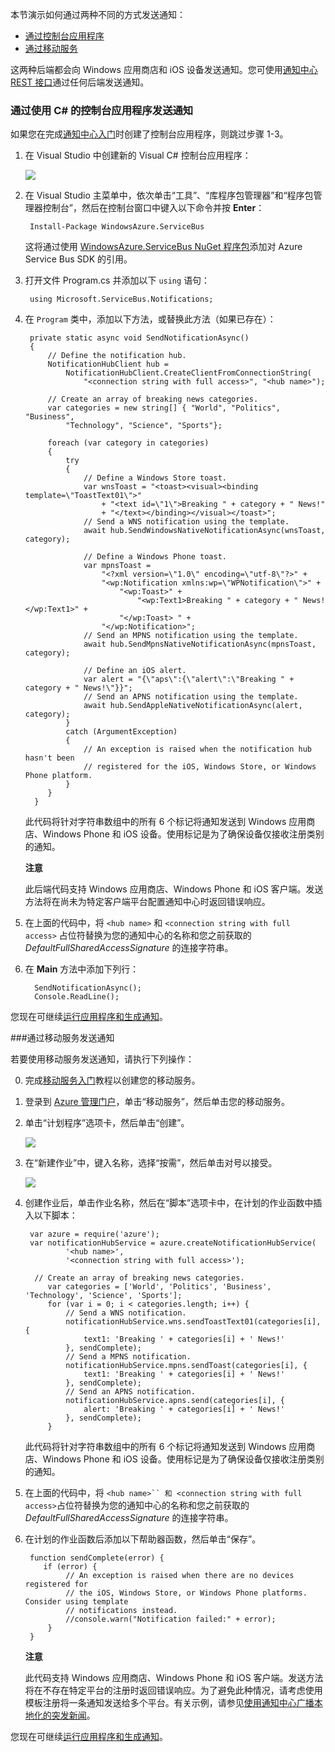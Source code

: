 
本节演示如何通过两种不同的方式发送通知：

- [通过控制台应用程序]
- [通过移动服务]

这两种后端都会向 Windows 应用商店和 iOS 设备发送通知。您可使用[通知中心 REST 接口]通过任何后端发送通知。

<h3><a name="console"></a>通过使用 C# 的控制台应用程序发送通知</h3>

如果您在完成[通知中心入门][get-started]时创建了控制台应用程序，则跳过步骤 1-3。

1. 在 Visual Studio 中创建新的 Visual C# 控制台应用程序：

   	![][13]

2. 在 Visual Studio 主菜单中，依次单击“工具”、“库程序包管理器”和“程序包管理器控制台”，然后在控制台窗口中键入以下命令并按 **Enter**：

        Install-Package WindowsAzure.ServiceBus
 	
	这将通过使用 <a href="http://nuget.org/packages/WindowsAzure.ServiceBus/">WindowsAzure.ServiceBus NuGet 程序包</a>添加对 Azure Service Bus SDK 的引用。

3. 打开文件 Program.cs 并添加以下 `using` 语句：

        using Microsoft.ServiceBus.Notifications;

4. 在 `Program` 类中，添加以下方法，或替换此方法（如果已存在）：

        private static async void SendNotificationAsync()
        {
			// Define the notification hub.
		    NotificationHubClient hub = 
				NotificationHubClient.CreateClientFromConnectionString(
					"<connection string with full access>", "<hub name>");
		
		    // Create an array of breaking news categories.
		    var categories = new string[] { "World", "Politics", "Business", 
		        "Technology", "Science", "Sports"};
		
            foreach (var category in categories)
            {
                try
                {
                    // Define a Windows Store toast.
                    var wnsToast = "<toast><visual><binding template=\"ToastText01\">" 
                        + "<text id=\"1\">Breaking " + category + " News!" 
                        + "</text></binding></visual></toast>";
                    // Send a WNS notification using the template.            
                    await hub.SendWindowsNativeNotificationAsync(wnsToast, category);

                    // Define a Windows Phone toast.
                    var mpnsToast =
                        "<?xml version=\"1.0\" encoding=\"utf-8\"?>" +
                        "<wp:Notification xmlns:wp=\"WPNotification\">" +
                            "<wp:Toast>" +
                                "<wp:Text1>Breaking " + category + " News!</wp:Text1>" +
                            "</wp:Toast> " +
                        "</wp:Notification>";
                    // Send an MPNS notification using the template.            
                    await hub.SendMpnsNativeNotificationAsync(mpnsToast, category);

                    // Define an iOS alert.
                    var alert = "{\"aps\":{\"alert\":\"Breaking " + category + " News!\"}}";
                    // Send an APNS notification using the template.
                    await hub.SendAppleNativeNotificationAsync(alert, category);
                }
                catch (ArgumentException)
                {
                    // An exception is raised when the notification hub hasn't been 
                    // registered for the iOS, Windows Store, or Windows Phone platform. 
                }
            }
		 }

	此代码将针对字符串数组中的所有 6 个标记将通知发送到 Windows 应用商店、Windows Phone 和 iOS 设备。使用标记是为了确保设备仅接收注册类别的通知。
	
	<div class="dev-callout"><strong>注意</strong>
		<p>此后端代码支持 Windows 应用商店、Windows Phone 和 iOS 客户端。发送方法将在尚未为特定客户端平台配置通知中心时返回错误响应。</p>
	</div>

6. 在上面的代码中，将 `<hub name>` 和 `<connection string with full access>` 占位符替换为您的通知中心的名称和您之前获取的 *DefaultFullSharedAccessSignature* 的连接字符串。

7. 在 **Main** 方法中添加下列行：

         SendNotificationAsync();
		 Console.ReadLine();

您现在可继续[运行应用程序和生成通知]。

###<a name="mobile-services"></a>通过移动服务发送通知

若要使用移动服务发送通知，请执行下列操作：

0. 完成[移动服务入门]教程以创建您的移动服务。

1. 登录到 [Azure 管理门户]，单击“移动服务”，然后单击您的移动服务。

2. 单击“计划程序”选项卡，然后单击“创建”。

   	![][15]

3. 在“新建作业”中，键入名称，选择“按需”，然后单击对号以接受。

   	![][16]

4. 创建作业后，单击作业名称，然后在“脚本”选项卡中，在计划的作业函数中插入以下脚本：

	    var azure = require('azure');
	    var notificationHubService = azure.createNotificationHubService(
				'<hub name>', 
				'<connection string with full access>');

   		 // Create an array of breaking news categories.
		    var categories = ['World', 'Politics', 'Business', 'Technology', 'Science', 'Sports'];
		    for (var i = 0; i < categories.length; i++) {
		        // Send a WNS notification.
		        notificationHubService.wns.sendToastText01(categories[i], {
		            text1: 'Breaking ' + categories[i] + ' News!'
		        }, sendComplete);
		        // Send a MPNS notification.
		        notificationHubService.mpns.sendToast(categories[i], {
		            text1: 'Breaking ' + categories[i] + ' News!'
		        }, sendComplete);
		        // Send an APNS notification.
		        notificationHubService.apns.send(categories[i], {
		            alert: 'Breaking ' + categories[i] + ' News!'
		        }, sendComplete);
		    }

	此代码将针对字符串数组中的所有 6 个标记将通知发送到 Windows 应用商店、Windows Phone 和 iOS 设备。使用标记是为了确保设备仅接收注册类别的通知。

6. 在上面的代码中，将 `<hub name>`` 和 <connection string with full access>`占位符替换为您的通知中心的名称和您之前获取的 *DefaultFullSharedAccessSignature* 的连接字符串。

7. 在计划的作业函数后添加以下帮助器函数，然后单击“保存”。
	
        function sendComplete(error) {
 		   if (error) {
	            // An exception is raised when there are no devices registered for 
	            // the iOS, Windows Store, or Windows Phone platforms. Consider using template 
	            // notifications instead.
	            //console.warn("Notification failed:" + error);
	        }
	    }
	
	<div class="dev-callout"><strong>注意</strong>
		<p>此代码支持 Windows 应用商店、Windows Phone 和 iOS 客户端。发送方法将在不存在特定平台的注册时返回错误响应。为了避免此种情况，请考虑使用模板注册将一条通知发送给多个平台。有关示例，请参见<a href="/zh-cn/manage/services/notification-hubs/breaking-news-localized-dotnet/">使用通知中心广播本地化的突发新闻</a>。</p>
	</div>

您现在可继续[运行应用程序和生成通知]。

<!-- Anchors -->
[通过控制台应用程序]: #console
[通过移动服务]: #mobile-services
[运行应用程序和生成通知]: #test-app

<!-- Images. -->
[13]: ./media/notification-hubs-back-end/notification-hub-create-console-app.png

[15]: ./media/notification-hubs-back-end/notification-hub-scheduler1.png
[16]: ./media/notification-hubs-back-end/notification-hub-scheduler2.png

<!-- URLs. -->
[get-started]: /zh-cn/documentation/articles/notification-hubs-windows-store-dotnet-get-started/
[使用通知中心向用户发送通知]: ../notificationhubs/tutorial-notify-users-mobileservices.md
[移动服务入门]: /zh-cn/develop/mobile/tutorials/get-started/#create-new-service
[Azure 管理门户]: https://manage.windowsazure.com/
[wns 对象]: http://go.microsoft.com/fwlink/p/?LinkId=260591
[通知中心指南]: http://msdn.microsoft.com/zh-cn/library/jj927170.aspx
[针对 Windows 应用商店的通知中心操作指南]: http://msdn.microsoft.com/zh-cn/library/jj927172.aspx
[通知中心 REST 接口]: http://msdn.microsoft.com/zh-cn/library/windowsazure/dn223264.aspx

